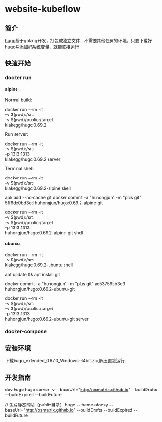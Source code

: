 # website-kubeflow

## 简介

[hugo](https://www.gohugo.org/)基于golang开发，打包成独立文件，不需要其他任何的环境，只要下载好hugo并添加好系统变量，就能直接运行

## 快速开始

### docker run

#### alpine

Normal build:

docker run --rm -it \
  -v $(pwd):/src \
  -v $(pwd)/public:/target \
  klakegg/hugo:0.69.2

Run server:

docker run --rm -it \
  -v $(pwd):/src \
  -p 1313:1313 \
  klakegg/hugo:0.69.2 server

Terminal shell:

docker run --rm -it \
  -v $(pwd):/src \
  klakegg/hugo:0.69.2-alpine shell

apk add --no-cache git
docker commit -a "huhongjun" -m "plus git" 5ff6de0bd3ed  huhongjun/hugo:0.69.2-alpine-git

docker run --rm -it \
  -v $(pwd):/src \
  -v $(pwd)/public:/target \
    -p 1313:1313 \
  huhongjun/hugo:0.69.2-alpine-git shell

#### ubuntu

docker run --rm -it \
  -v $(pwd):/src \
  klakegg/hugo:0.69.2-ubuntu shell

apt update && apt install git

docker commit -a "huhongjun" -m "plus git" ae53759bb3e3  huhongjun/hugo:0.69.2-ubuntu-git

docker run --rm -it \
  -v $(pwd):/src \
  -v $(pwd)/public:/target \
    -p 1313:1313 \
  huhongjun/hugo:0.69.2-ubuntu-git server

### docker-compose



## 安装环境

下载hugo_extended_0.67.0_Windows-64bit.zip,解压直接运行.

## 开发指南

dev hugo
hugo server -v --baseUrl="http://osmatrix.github.io"  --buildDrafts --buildExpired --buildFuture

// 生成静态网站（public目录）
hugo --theme=docsy --baseUrl="http://osmatrix.github.io" --buildDrafts --buildExpired --buildFuture
